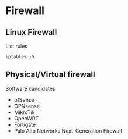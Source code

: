 # Firewall

## Linux Firewall

List rules
```
iptables -S
```
## Physical/Virtual firewall

Software candidates
- pfSense
- OPNsense
- MikroTik
- OpenWRT
- Fortigate
- Palo Alto Networks Next-Generation Firewall